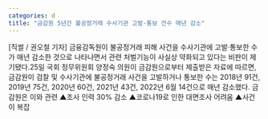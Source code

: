```yaml
---
categories: d
title: "금감원 5년간 불공정거래 수사기관 고발·통보 건수 매년 감소"
---
```

[직썰 / 권오철 기자] 금융감독원이 불공정거래 피해 사건을 수사기관에 고발·통보한 수가 매년 감소한 것으로 나타나면서 관련 처벌기능이 사실상 약화되고 있다는 비판이 제기됐다.25일 국회 정무위원회 양정숙 의원이 금감원으로부터 제출받은 자료에 따르면, 금감원이 검찰 및 수사기관에 불공정거래 사건을 고발하거나 통보한 수는 2018년 91건, 2019년 75건, 2020년 60건, 2021년 43건, 2022년 6월 14건으로 매년 감소했다. 금감원은 이와 관련 ▲조사 인력 30% 감소 ▲코로나19로 인한 대면조사 어려움 ▲사건이 복잡